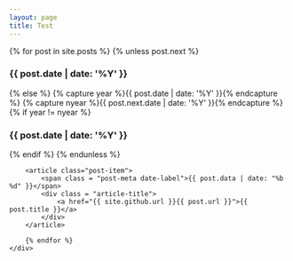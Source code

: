 ```yaml
---
layout: page
title: Test
---
```

<section class="post-list">
	<div class = "container">
		{% for post in site.posts %}
		{% unless post.next %}
			<h3>{{ post.date | date: '%Y' }}</h3>
		{% else %}
			{% capture year %}{{ post.date | date: '%Y' }}{% endcapture %}
			{% capture nyear %}{{ post.next.date | date: '%Y' }}{% endcapture %}
			{% if year != nyear %}
				<h3>{{ post.date | date: '%Y' }}</h3>
			{% endif %}
		{% endunless %}
	
		
		<article class="post-item">
			<span class = "post-meta date-label">{{ post.data | date: "%b %d" }}</span>
			<div class = "article-title">
				<a href="{{ site.github.url }}{{ post.url }}">{{ post.title }}</a>
			</div>
		</article>
	
		{% endfor %}
	</div>
</section>
